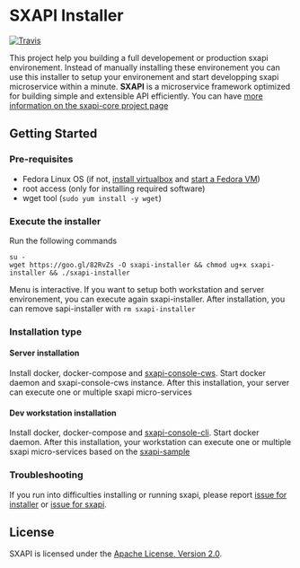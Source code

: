 SXAPI Installer
===============

[![Travis](https://travis-ci.org//startxfr/sxapi-installer.svg?branch=master)](https://travis-ci.org/startxfr/sxapi-installer)

This project help you building a full developement or production sxapi environement. 
Instead of manually installing these environement you can use this installer to setup your 
environement and start developping sxapi microservice within a minute. **SXAPI** is a microservice 
framework optimized for building simple and extensible API efficiently. 
You can have [more information on the sxapi-core project page](https://github.com/startxfr/sxapi-core)  


Getting Started
---------------

### Pre-requisites

* Fedora Linux OS (if not, [install virtualbox](https://www.virtualbox.org/wiki/Linux_Downloads) and [start a Fedora VM](https://wiki.dlib.indiana.edu/display/VarVideo/Installing+Fedora+23+on+a+VirtualBox+VM))
* root access (only for installing required software)
* wget tool (```sudo yum install -y wget```)

### Execute the installer

Run the following commands

```
su -
wget https://goo.gl/82RvZs -O sxapi-installer && chmod ug+x sxapi-installer && ./sxapi-installer
```

Menu is interactive. If you want to setup both workstation and server environement, you can execute again sxapi-installer. After installation, you can remove sapi-installer with `rm sxapi-installer`


### Installation type

#### Server installation

Install docker, docker-compose and [sxapi-console-cws](https://github.com/startxfr/sxapi-console/blob/dev/docs/3.CWS.md). Start docker daemon and sxapi-console-cws instance. 
After this installation, your server can execute one or multiple sxapi micro-services

#### Dev workstation installation

Install docker, docker-compose and [sxapi-console-cli](https://github.com/startxfr/sxapi-console/blob/dev/docs/2.CLI.md). Start docker daemon.
After this installation, your workstation can execute one or multiple sxapi micro-services based on the [sxapi-sample](https://github.com/startxfr/sxapi-sample/blob/dev/README.md)


### Troubleshooting

If you run into difficulties installing or running sxapi, please report [issue for installer](https://github.com/startxfr/sxapi-installer/issues/new) or  [issue for sxapi](https://github.com/startxfr/sxapi-core/issues/new).

License
-------

SXAPI is licensed under the [Apache License, Version 2.0](http://www.apache.org/licenses/).